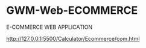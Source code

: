 # GWM-Web-ECOMMERCE
E-COMMERCE WEB APPLICATION

http://127.0.0.1:5500/Calculator/Ecommerce/com.html
